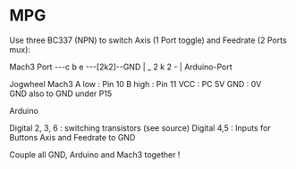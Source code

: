 # MPG

Use three BC337 (NPN) to switch Axis (1 Port toggle) and Feedrate (2 Ports mux): 
 

  Mach3 Port ---c b e ---[2k2]--GND
                  | 
                  _ 
                  2
                  k
                  2 
                  -
                  |
             Arduino-Port
             
 Jogwheel
 Mach3
 A low  : Pin 10
 B high : Pin 11
 VCC    : PC 5V 
 GND    : 0V            
 GND also to GND under P15
 
 Arduino
 
 Digital 2, 3, 6 : switching transistors (see source)
 Digital 4,5 : Inputs for Buttons Axis and Feedrate to GND
 
 Couple all GND, Arduino and Mach3 together !
 
 
 
 
 
 
 
 

